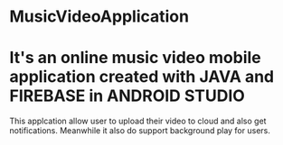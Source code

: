 # MusicVideoApplication
It's an online music video mobile application created with JAVA and FIREBASE in ANDROID STUDIO
====================================================================================================
This applcation allow user to upload their video to cloud and also get notifications. Meanwhile it also do support background play for users.
